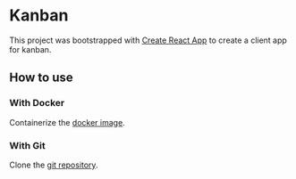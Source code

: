 # Kanban

This project was bootstrapped with [Create React App](https://github.com/facebook/create-react-app) to create a client app for kanban.

## How to use

### With Docker

Containerize the [docker image]().

### With Git

Clone the [git repository]().
